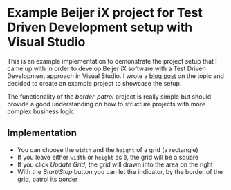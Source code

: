 # Example Beijer iX project for Test Driven Development setup with Visual Studio

This is an example implementation to demonstrate the project setup that I came up with in order
to develop Beijer iX software with a Test Driven Development approach in Visual Studio.
I wrote a [blog post](https://timon.la/blog/tdd-for-ix/) on the topic and decided to create an
example project to showcase the setup.

The functionality of the *border-patrol* project is really simple but should provide a good
understanding on how to structure projects with more complex business logic.

## Implementation

* You can choose the `width` and the `height` of a grid (a rectangle)
* If you leave either `width` or `height` as `0`, the grid will be a square
* If you click *Update Grid*, the grid will drawn into the area on the right
* With the *Start/Stop* button you can let the indicator, by the border of the grid,
patrol its border